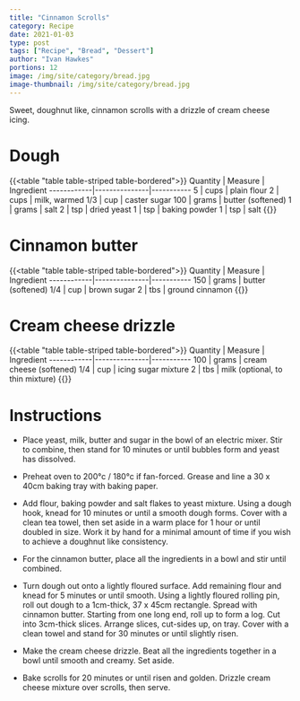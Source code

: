 ```yaml
---
title: "Cinnamon Scrolls"
category: Recipe
date: 2021-01-03
type: post
tags: ["Recipe", "Bread", "Dessert"]
author: "Ivan Hawkes"
portions: 12
image: /img/site/category/bread.jpg
image-thumbnail: /img/site/category/bread.jpg
---
```


Sweet, doughnut like, cinnamon scrolls with a drizzle of cream cheese icing.
<!--more-->

# Dough

{{<table "table table-striped table-bordered">}}
Quantity	| Measure 		| Ingredient
------------|---------------|-----------
5      		| cups 			| plain flour
2      		| cups 			| milk, warmed
1/3    		| cup 			| caster sugar
100			| grams			| butter (softened)
1			| grams			| salt
2			| tsp			| dried yeast
1			| tsp			| baking powder
1			| tsp			| salt
{{</table>}}

# Cinnamon butter

{{<table "table table-striped table-bordered">}}
Quantity	| Measure 		| Ingredient
------------|---------------|-----------
150			| grams			| butter (softened)
1/4    		| cup 			| brown sugar
2			| tbs			| ground cinnamon
{{</table>}}

# Cream cheese drizzle

{{<table "table table-striped table-bordered">}}
Quantity	| Measure 		| Ingredient
------------|---------------|-----------
100			| grams			| cream cheese (softened)
1/4    		| cup 			| icing sugar mixture
2			| tbs 			| milk (optional, to thin mixture)
{{</table>}}

# Instructions

* Place yeast, milk, butter and sugar in the bowl of an electric mixer. Stir to combine, then stand for 10 minutes or until bubbles form and yeast has dissolved.

* Preheat oven to 200°c / 180°c if fan-forced. Grease and line a 30 x 40cm baking tray with baking paper.

* Add flour, baking powder and salt flakes to yeast mixture. Using a dough hook, knead for 10 minutes or until a smooth dough forms. Cover with a clean tea towel, then set aside in a warm place for 1 hour or until doubled in size. Work it by hand for a minimal amount of time if you wish to achieve a doughnut like consistency.

* For the cinnamon butter, place all the ingredients in a bowl and stir until combined.

* Turn dough out onto a lightly floured surface. Add remaining flour and knead for 5 minutes or until smooth. Using a lightly floured rolling pin, roll out dough to a 1cm-thick, 37 x 45cm rectangle. Spread with cinnamon butter. Starting from one long end, roll up to form a log. Cut into 3cm-thick slices. Arrange slices, cut-sides up, on tray. Cover with a clean towel and stand for 30 minutes or until slightly risen.

* Make the cream cheese drizzle. Beat all the ingredients together in a bowl until smooth and creamy. Set aside.

* Bake scrolls for 20 minutes or until risen and golden. Drizzle cream cheese mixture over scrolls, then serve.